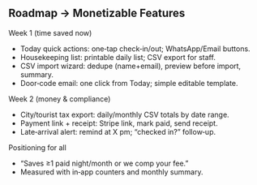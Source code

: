 ## Roadmap → Monetizable Features

Week 1 (time saved now)
- Today quick actions: one‑tap check‑in/out; WhatsApp/Email buttons.
- Housekeeping list: printable daily list; CSV export for staff.
- CSV import wizard: dedupe (name+email), preview before import, summary.
- Door‑code email: one click from Today; simple editable template.

Week 2 (money & compliance)
- City/tourist tax export: daily/monthly CSV totals by date range.
- Payment link + receipt: Stripe link, mark paid, send receipt.
- Late‑arrival alert: remind at X pm; “checked in?” follow‑up.

Positioning for all
- “Saves ≥1 paid night/month or we comp your fee.”
- Measured with in‑app counters and monthly summary.


